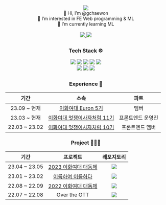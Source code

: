  <!-- 헤더 -->
<div align="center">
   <img src="https://capsule-render.vercel.app/api?type=waving&color=0:2D639D,100:BECCDA&height=170&section=header&text=gchaewon's%20GitHub%20&animation=fadeIn&fontSize=50&fontAlignY=28&desc=welcome!&descAlignY=48&&descSize=20&fontColor=ffff"/>
</div>
<div align="center">
  <section style="font-size=30%">
    👋 Hi, I’m @gchaewon <br/>
    👀 I’m interested in FE Web programming & ML <br/>
    🌱 I’m currently learning ML <br/>
  </section><br/>
     <a href="https://velog.io/@gchaewon">
        <img src="https://img.shields.io/badge/Velog-20C997?style=flat&logo=Velog&logoColor=white"/>
      </a>
      <a href="mailto:ichaewon878@gmail.com">
        <img src="https://img.shields.io/badge/Gmail-EA4335?style=flat&logo=Gmail&logoColor=white"/>
      </a>
  
  ##
  </section>
  <section>
    <h3> Tech Stack ⚙ </h3>
    <img src="https://img.shields.io/badge/HTML5-E34F26?style=flat&logo=HTML5&logoColor=white"/>
    <img src="https://img.shields.io/badge/CSS3-1572B6?style=flat&logo=CSS3&logoColor=white"/>
    <img src="https://img.shields.io/badge/ES6-F7DF1E?style=flat&logo=JavaScript&logoColor=white"/>
    <img src="https://img.shields.io/badge/React-61DAFB?style=flat&logo=React&logoColor=white"/>
    <img src="https://img.shields.io/badge/Redux-764ABC?style=flat&logo=Redux&logoColor=white"/><br/>
    <img src="https://img.shields.io/badge/-C++-000000?logo=c%2B%2B&style=flat"/>
    <img src="https://img.shields.io/badge/Python-3776AB?style=flat&logo=Python&logoColor=white"/>
    <img src="https://img.shields.io/badge/scikit_learn-F7931E?style=flat&logo=scikitlearn&logoColor=white"/>
    
  <br/>
  </section>
<!--   <section>
    <h3> Studying 📖 </h3>
     <img src="https://img.shields.io/badge/TypeScript-3178C6?style=flat&logo=TypeScript&logoColor=white"/>
      <img src="https://img.shields.io/badge/Next.js-000000?style=flat&logo=Next.js&logoColor=white"/> 
      <img src="https://img.shields.io/badge/Node.js-339933?style=flat&logo=Node.js&logoColor=white"/>
  </section>
 -->

##
  <section> 
  <h3>Experience 🤝</h3>   
    
  |기간|소속|파트|
  |:------:|:---:|:---:|
  |23.09 ~ 현재|<a href="https://github.com/Ewha-Euron">이화여대 Euron 5기</a>|멤버|
  |23.03 ~ 현재|<a href="https://github.com/EWHA-LIKELION">이화여대 멋쟁이사자처럼 11기</a>|프론트엔드 운영진|
  |22.03 ~ 23.02|<a href="https://github.com/EWHA-LIKELION">이화여대 멋쟁이사자처럼 10기</a>|프론트엔드 멤버|
  
  </section> 
  
  <section>
    <h3>Project 👩🏻‍💻</h3>   
    
  |기간|프로젝트|레포지토리|
  |------|:---:|:---:|
  |23.04 ~ 23.05|<a href="https://2023-ewha-festival.vercel.app/">2023 이화여대 대동제</a>|<a href="https://github.com/EWHA-LIKELION/11th-Ewha-Festival-Front"><img src="https://img.shields.io/badge/GitHub-222222?style=flat&logo=GitHub&logoColor=white"/></a>|
  |23.01 ~ 23.02|<a href="https://naming.swygbro.com/">이름하여 이름하다</a>|<a href="https://github.com/NAME-ING/Naming-Front"><img src="https://img.shields.io/badge/GitHub-222222?style=flat&logo=GitHub&logoColor=white"/></a>|
  |22.08 ~ 22.09|<a href="https://rewha.swygbro.com/">2022 이화여대 대동제</a>|<a href="https://github.com/EWHA-LIKELION/10th-Ewha-Festival-Front"><img src="https://img.shields.io/badge/GitHub-222222?style=flat&logo=GitHub&logoColor=white"/></a>|
  |22.07 ~ 22.08|Over the OTT|<a href="https://github.com/Over-the-OTT/Over-the-OTT-front"><img src="https://img.shields.io/badge/GitHub-222222?style=flat&logo=GitHub&logoColor=white"/></a>|
  </section><br/>
</div>
      
<!--
<h3>Github :eyes: </h3>
[![gchaewon's GitHub stats](https://github-readme-stats.vercel.app/api?username=gchaewon&theme=nord&hide_border=true&count_private=true)](https://github.com/gchaewon/github-readme-stats)
</div>
  <section>
    <h4>Contact 📞</h4>
    <a href="https://velog.io/@gchaewon">
      <img src="https://img.shields.io/badge/Velog-20C997?style=flat&logo=Velog&logoColor=white"/>
    </a>
    <a href="mailto:ichaewon878@gmail.com">
      <img src="https://img.shields.io/badge/Gmail-EA4335?style=flat&logo=Gmail&logoColor=white"/>
    </a>
    <br/><br/>
  </section>
-->
 
